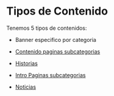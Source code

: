 # Tipos de Contenido

Tenemos 5 tipos de contenidos:

* Banner especifico por categoria

* [Contenido paginas subcategorias](/tipos-de-contenido/contenido-paginas-subcategorias.md)

* [Historias](/tipos-de-contenido/historias.md)

* [Intro Paginas subcategorias](/tipos-de-contenido/intro-paginas-subcategorias.md)

* [Noticias](/tipos-de-contenido/noticias.md)



